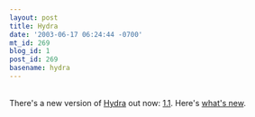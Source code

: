 ```yaml
---
layout: post
title: Hydra
date: '2003-06-17 06:24:44 -0700'
mt_id: 269
blog_id: 1
post_id: 269
basename: hydra
---
```

<br />There's a new version of <a href="http://hydra.globalse.org/">Hydra</a> out now: <a href="http://hydra.globalse.org/Hydra.dmg">1.1</a>. Here's <a href="http://hydra.globalse.org/news.html">what's new</a>.<br /><br /><br />
